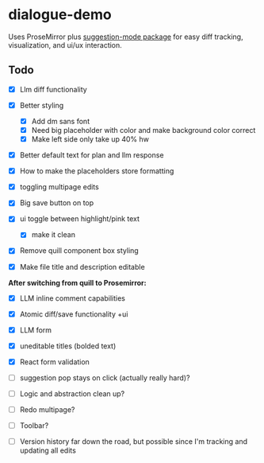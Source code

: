 # dialogue-demo

Uses ProseMirror plus [suggestion-mode package](https://github.com/davefowler/prosemirror-suggestion-mode) for easy diff tracking, visualization, and ui/ux interaction.

## Todo

- [x] Llm diff functionality 
- [x] Better styling
  - [x] Add dm sans font 
  - [x] Need big placeholder with color and make background color correct 
  - [x] Make left side only take up 40% hw
- [x] Better default text for plan and llm response
- [x] How to make the placeholders store formatting
- [x] toggling multipage edits
- [x] Big save button on top
- [x] ui toggle between highlight/pink text
  - [x] make it clean
- [x] Remove quill component box styling
- [x] Make file title and description editable

        
**After switching from quill to Prosemirror:**  

- [x] LLM inline comment capabilities
- [x] Atomic diff/save functionality +ui
- [x] LLM form
- [x] uneditable titles (bolded text)
- [x] React form validation
- [ ] suggestion pop stays on click (actually really hard)?
- [ ] Logic and abstraction clean up?
- [ ] Redo multipage?
- [ ] Toolbar?
- [ ] Version history far down the road, but possible since I'm tracking and updating all edits


